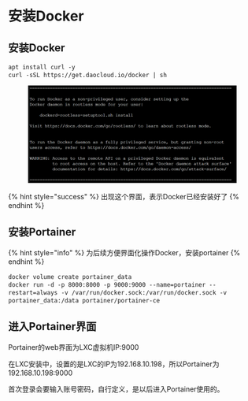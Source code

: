 # 安装Docker

## 安装Docker

```
apt install curl -y
curl -sSL https://get.daocloud.io/docker | sh
```

<figure><img src="../.gitbook/assets/image (5) (2).png" alt=""><figcaption></figcaption></figure>

{% hint style="success" %}
出现这个界面，表示Docker已经安装好了
{% endhint %}

## 安装Portainer

{% hint style="info" %}
为后续方便界面化操作Docker，安装portainer
{% endhint %}

```
docker volume create portainer_data
docker run -d -p 8000:8000 -p 9000:9000 --name=portainer --restart=always -v /var/run/docker.sock:/var/run/docker.sock -v portainer_data:/data portainer/portainer-ce
```

## 进入Portainer界面

Portainer的web界面为LXC虚拟机IP:9000

在LXC安装中，设置的是LXC的IP为192.168.10.198，所以Portainer为192.168.10.198:9000

首次登录会要输入账号密码，自行定义，是以后进入Portainer使用的。

